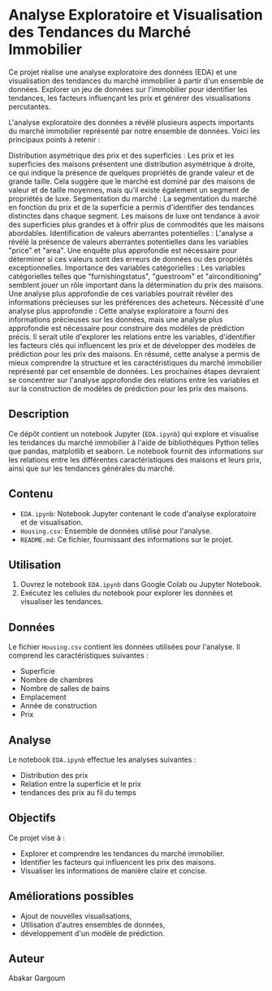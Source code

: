 # Analyse Exploratoire et Visualisation des Tendances du Marché Immobilier

Ce projet réalise une analyse exploratoire des données (EDA) et une visualisation des tendances du marché immobilier à partir d'un ensemble de données.
Explorer un jeu de données sur l'immobilier pour identifier les tendances, les facteurs influençant les prix et générer des visualisations percutantes.

L'analyse exploratoire des données a révélé plusieurs aspects importants du marché immobilier représenté par notre ensemble de données. Voici les principaux points à retenir :

Distribution asymétrique des prix et des superficies :
Les prix et les superficies des maisons présentent une distribution asymétrique à droite, ce qui indique la présence de quelques propriétés de grande valeur et de grande taille.
Cela suggère que le marché est dominé par des maisons de valeur et de taille moyennes, mais qu'il existe également un segment de propriétés de luxe.
Segmentation du marché :
La segmentation du marché en fonction du prix et de la superficie a permis d'identifier des tendances distinctes dans chaque segment.
Les maisons de luxe ont tendance à avoir des superficies plus grandes et à offrir plus de commodités que les maisons abordables.
Identification de valeurs aberrantes potentielles :
L'analyse a révélé la présence de valeurs aberrantes potentielles dans les variables "price" et "area".
Une enquête plus approfondie est nécessaire pour déterminer si ces valeurs sont des erreurs de données ou des propriétés exceptionnelles.
Importance des variables catégorielles :
Les variables catégorielles telles que "furnishingstatus", "guestroom" et "airconditioning" semblent jouer un rôle important dans la détermination du prix des maisons.
Une analyse plus approfondie de ces variables pourrait révéler des informations précieuses sur les préférences des acheteurs.
Nécessité d'une analyse plus approfondie :
Cette analyse exploratoire a fourni des informations précieuses sur les données, mais une analyse plus approfondie est nécessaire pour construire des modèles de prédiction précis.
Il serait utile d'explorer les relations entre les variables, d'identifier les facteurs clés qui influencent les prix et de développer des modèles de prédiction pour les prix des maisons.
En résumé, cette analyse a permis de mieux comprendre la structure et les caractéristiques du marché immobilier représenté par cet ensemble de données. Les prochaines étapes devraient se concentrer sur l'analyse approfondie des relations entre les variables et sur la construction de modèles de prédiction pour les prix des maisons.

## Description

Ce dépôt contient un notebook Jupyter (`EDA.ipynb`) qui explore et visualise les tendances du marché immobilier à l'aide de bibliothèques Python telles que pandas, matplotlib et seaborn. Le notebook fournit des informations sur les relations entre les différentes caractéristiques des maisons et leurs prix, ainsi que sur les tendances générales du marché.

## Contenu

* `EDA.ipynb`: Notebook Jupyter contenant le code d'analyse exploratoire et de visualisation.
* `Housing.csv`: Ensemble de données utilisé pour l'analyse.
* `README.md`: Ce fichier, fournissant des informations sur le projet.

## Utilisation

1.  Ouvrez le notebook `EDA.ipynb` dans Google Colab ou Jupyter Notebook.
2.  Exécutez les cellules du notebook pour explorer les données et visualiser les tendances.

## Données

Le fichier `Housing.csv` contient les données utilisées pour l'analyse. Il comprend les caractéristiques suivantes :

* Superficie
* Nombre de chambres
* Nombre de salles de bains
* Emplacement
* Année de construction
* Prix


## Analyse

Le notebook `EDA.ipynb` effectue les analyses suivantes :

* Distribution des prix
*  Relation entre la superficie et le prix
*  tendances des prix au fil du temps

## Objectifs

Ce projet vise à :

* Explorer et comprendre les tendances du marché immobilier.
* Identifier les facteurs qui influencent les prix des maisons.
* Visualiser les informations de manière claire et concise.

## Améliorations possibles

* Ajout de nouvelles visualisations,
* Utilisation d'autres ensembles de données,
* développement d'un modèle de prédiction.


## Auteur
Abakar Gargoum

